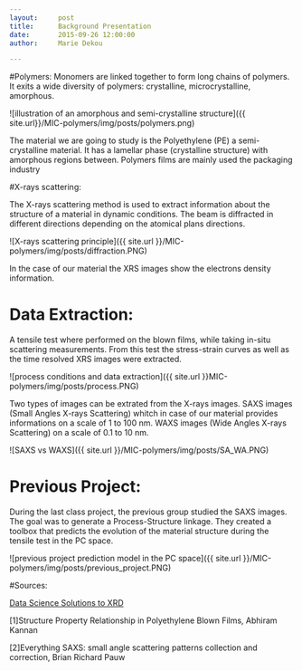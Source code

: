 ```yaml
---
layout:     post
title:      Background Presentation
date:       2015-09-26 12:00:00
author:     Marie Dekou

---
```

<!-- Start Writing Below in Markdown -->


#Polymers:
Monomers are linked together to form long chains of polymers. It exits a wide diversity of polymers: crystalline, microcrystalline, amorphous.

![illustration of an amorphous and semi-crystalline structure]({{ site.url}}/MIC-polymers/img/posts/polymers.png)

The material we are going to study is the Polyethylene (PE) a semi-crystalline material. It has a lamellar phase (crystalline structure) with amorphous regions between. Polymers films are mainly used the packaging industry 

#X-rays scattering:

The X-rays scattering method is used to extract information about the structure of a material in dynamic conditions. The beam is diffracted in different directions depending on the atomical plans directions.

![X-rays scattering principle]({{ site.url }}/MIC-polymers/img/posts/diffraction.PNG) 

In the case of our material the XRS images show the electrons density information. 

# Data Extraction:

A tensile test where performed on the blown films, while taking in-situ scattering measurements. 
From this test the stress-strain curves as well as the time resolved XRS images were extracted.

![process conditions and data extraction]({{ site.url }}MIC-polymers/img/posts/process.PNG)

Two types of images can be extrated from the X-rays images. 
SAXS images (Small Angles X-rays Scattering) whitch in case of our material provides informations on a scale of 1 to 100 nm.
WAXS images (Wide Angles X-rays Scattering) on a scale of 0.1 to 10 nm.

![SAXS vs WAXS]({{ site.url }}/MIC-polymers/img/posts/SA_WA.PNG)

# Previous Project:

During the last class project, the previous group studied the SAXS images. The goal was to generate a Process-Structure linkage.
They created a toolbox that predicts the evolution of the material structure during the tensile test in the PC space.

![previous project prediction model in the PC space]({{ site.url }}/MIC-polymers/img/posts/previous_project.PNG)


#Sources:

[Data Science Solutions to XRD](http://materials-informatics-class-fall2014.github.io/MIC-XRD-Polymer/)

[1]Structure Property Relationship in Polyethylene Blown Films, Abhiram Kannan

[2]Everything SAXS: small angle scattering patterns collection and correction, Brian Richard Pauw
